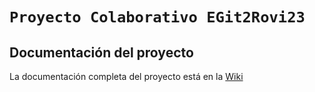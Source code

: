 # `Proyecto Colaborativo EGit2Rovi23`
## Documentación del proyecto

La documentación completa del proyecto está en la [Wiki](https://github.com/Rovi23/EGit2Rovi23/wiki/)

